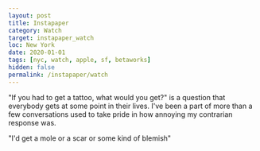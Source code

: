 ```yaml
---
layout: post
title: Instapaper
category: Watch
target: instapaper_watch
loc: New York
date: 2020-01-01
tags: [nyc, watch, apple, sf, betaworks]
hidden: false
permalink: /instapaper/watch
---
```


"If you had to get a tattoo, what would you get?" is a question that everybody gets at some point in their lives. I've been a part of more than a few conversations used to take pride in how annoying my contrarian response was. 

"I'd get a mole or a scar or some kind of blemish"

